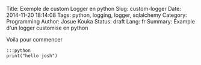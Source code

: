 Title: Exemple de custom Logger en python
Slug: custom-logger
Date: 2014-11-20 18:14:08
Tags: python, logging, logger, sqlalchemy
Category: Programming
Author: Josue Kouka
Status: draft
Lang: fr
Summary: Example d'un logger customise en python

Voila pour commencer

    :::python
    print("hello josh")